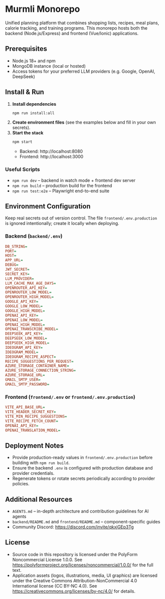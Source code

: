 # Murmli Monorepo

Unified planning platform that combines shopping lists, recipes, meal plans, calorie tracking, and training programs. This monorepo hosts both the backend (Node.js/Express) and frontend (Vue/Ionic) applications.

## Prerequisites

- Node.js 18+ and npm
- MongoDB instance (local or hosted)
- Access tokens for your preferred LLM providers (e.g. Google, OpenAI, DeepSeek)

## Install & Run

1. **Install dependencies**
   ```bash
   npm run install:all
   ```
2. **Create environment files** (see the examples below and fill in your own secrets).
3. **Start the stack**
   ```bash
   npm start
   ```
   - Backend: http://localhost:8080
   - Frontend: http://localhost:3000

### Useful Scripts

- `npm run dev` – backend in watch mode + frontend dev server  
- `npm run build` – production build for the frontend  
- `npm run test:e2e` – Playwright end-to-end suite

## Environment Configuration

Keep real secrets out of version control. The file `frontend/.env.production` is ignored intentionally; create it locally when deploying.

### Backend (`backend/.env`)

```ini
DB_STRING=
PORT=
HOST=
APP_URL=
DEBUG=
JWT_SECRET=
SECRET_KEY=
LLM_PROVIDER=
LLM_CACHE_MAX_AGE_DAYS=
OPENROUTER_API_KEY=
OPENROUTER_LOW_MODEL=
OPENROUTER_HIGH_MODEL=
GOOGLE_API_KEY=
GOOGLE_LOW_MODEL=
GOOGLE_HIGH_MODEL=
OPENAI_API_KEY=
OPENAI_LOW_MODEL=
OPENAI_HIGH_MODEL=
OPENAI_TRANSCRIBE_MODEL=
DEEPSEEK_API_KEY=
DEEPSEEK_LOW_MODEL=
DEEPSEEK_HIGH_MODEL=
IDEOGRAM_API_KEY=
IDEOGRAM_MODEL=
IDEOGRAM_RECIPE_ASPECT=
RECIPE_SUGGESTIONS_PER_REQUEST=
AZURE_STORAGE_CONTAINER_NAME=
AZURE_STORAGE_CONNECTION_STRING=
AZURE_STORAGE_URL=
GMAIL_SMTP_USER=
GMAIL_SMTP_PASSWORD=
```

### Frontend (`frontend/.env` or `frontend/.env.production`)

```ini
VITE_API_BASE_URL=
VITE_HEADER_SECRET_KEY=
VITE_MIN_RECIPE_SUGGESTIONS=
VITE_RECIPE_FETCH_COUNT=
OPENAI_API_KEY=
OPENAI_TRANSLATION_MODEL=
```

## Deployment Notes

- Provide production-ready values in `frontend/.env.production` before building with `npm run build`.
- Ensure the backend `.env` is configured with production database and provider credentials.
- Regenerate tokens or rotate secrets periodically according to provider policies.

## Additional Resources

- `AGENTS.md` – in-depth architecture and contribution guidelines for AI agents
- `backend/README.md` and `frontend/README.md` – component-specific guides
- Community Discord: https://discord.com/invite/qkxjGEp3Tg

## License

- Source code in this repository is licensed under the PolyForm Noncommercial License 1.0.0. See https://polyformproject.org/licenses/noncommercial/1.0.0/ for the full text.
- Application assets (logos, illustrations, media, UI graphics) are licensed under the Creative Commons Attribution-NonCommercial 4.0 International license (CC BY-NC 4.0). See https://creativecommons.org/licenses/by-nc/4.0/ for details.

